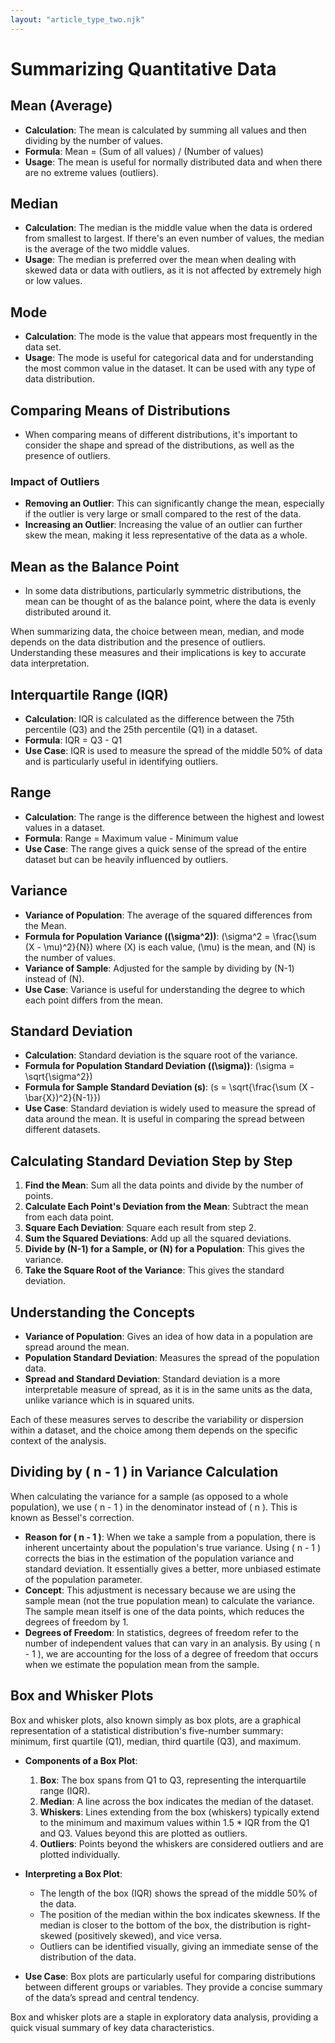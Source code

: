 ```yaml
---
layout: "article_type_two.njk"
---
```


# Summarizing Quantitative Data

## Mean (Average)

- **Calculation**: The mean is calculated by summing all values and then dividing by the number of values.
- **Formula**: Mean = (Sum of all values) / (Number of values)
- **Usage**: The mean is useful for normally distributed data and when there are no extreme values (outliers).

## Median

- **Calculation**: The median is the middle value when the data is ordered from smallest to largest. If there's an even number of values, the median is the average of the two middle values.
- **Usage**: The median is preferred over the mean when dealing with skewed data or data with outliers, as it is not affected by extremely high or low values.

## Mode

- **Calculation**: The mode is the value that appears most frequently in the data set.
- **Usage**: The mode is useful for categorical data and for understanding the most common value in the dataset. It can be used with any type of data distribution.

## Comparing Means of Distributions

- When comparing means of different distributions, it's important to consider the shape and spread of the distributions, as well as the presence of outliers.

### Impact of Outliers

- **Removing an Outlier**: This can significantly change the mean, especially if the outlier is very large or small compared to the rest of the data.
- **Increasing an Outlier**: Increasing the value of an outlier can further skew the mean, making it less representative of the data as a whole.

## Mean as the Balance Point

- In some data distributions, particularly symmetric distributions, the mean can be thought of as the balance point, where the data is evenly distributed around it.

When summarizing data, the choice between mean, median, and mode depends on the data distribution and the presence of outliers. Understanding these measures and their implications is key to accurate data interpretation.

## Interquartile Range (IQR)

- **Calculation**: IQR is calculated as the difference between the 75th percentile (Q3) and the 25th percentile (Q1) in a dataset.
- **Formula**: IQR = Q3 - Q1
- **Use Case**: IQR is used to measure the spread of the middle 50% of data and is particularly useful in identifying outliers.

## Range

- **Calculation**: The range is the difference between the highest and lowest values in a dataset.
- **Formula**: Range = Maximum value - Minimum value
- **Use Case**: The range gives a quick sense of the spread of the entire dataset but can be heavily influenced by outliers.

## Variance

- **Variance of Population**: The average of the squared differences from the Mean.
- **Formula for Population Variance (\(\sigma^2\))**: \(\sigma^2 = \frac{\sum (X - \mu)^2}{N}\) where \(X\) is each value, \(\mu\) is the mean, and \(N\) is the number of values.
- **Variance of Sample**: Adjusted for the sample by dividing by \(N-1\) instead of \(N\).
- **Use Case**: Variance is useful for understanding the degree to which each point differs from the mean.

## Standard Deviation

- **Calculation**: Standard deviation is the square root of the variance.
- **Formula for Population Standard Deviation (\(\sigma\))**: \(\sigma = \sqrt{\sigma^2}\)
- **Formula for Sample Standard Deviation (s)**: \(s = \sqrt{\frac{\sum (X - \bar{X})^2}{N-1}}\)
- **Use Case**: Standard deviation is widely used to measure the spread of data around the mean. It is useful in comparing the spread between different datasets.

## Calculating Standard Deviation Step by Step

1. **Find the Mean**: Sum all the data points and divide by the number of points.
2. **Calculate Each Point's Deviation from the Mean**: Subtract the mean from each data point.
3. **Square Each Deviation**: Square each result from step 2.
4. **Sum the Squared Deviations**: Add up all the squared deviations.
5. **Divide by \(N-1\) for a Sample, or \(N\) for a Population**: This gives the variance.
6. **Take the Square Root of the Variance**: This gives the standard deviation.

## Understanding the Concepts

- **Variance of Population**: Gives an idea of how data in a population are spread around the mean.
- **Population Standard Deviation**: Measures the spread of the population data.
- **Spread and Standard Deviation**: Standard deviation is a more interpretable measure of spread, as it is in the same units as the data, unlike variance which is in squared units.

Each of these measures serves to describe the variability or dispersion within a dataset, and the choice among them depends on the specific context of the analysis.

## Dividing by \( n - 1 \) in Variance Calculation

When calculating the variance for a sample (as opposed to a whole population), we use \( n - 1 \) in the denominator instead of \( n \). This is known as Bessel's correction.

- **Reason for \( n - 1 \)**: When we take a sample from a population, there is inherent uncertainty about the population's true variance. Using \( n - 1 \) corrects the bias in the estimation of the population variance and standard deviation. It essentially gives a better, more unbiased estimate of the population parameter.
- **Concept**: This adjustment is necessary because we are using the sample mean (not the true population mean) to calculate the variance. The sample mean itself is one of the data points, which reduces the degrees of freedom by 1.
- **Degrees of Freedom**: In statistics, degrees of freedom refer to the number of independent values that can vary in an analysis. By using \( n - 1 \), we are accounting for the loss of a degree of freedom that occurs when we estimate the population mean from the sample.

## Box and Whisker Plots

Box and whisker plots, also known simply as box plots, are a graphical representation of a statistical distribution's five-number summary: minimum, first quartile (Q1), median, third quartile (Q3), and maximum.

- **Components of a Box Plot**:
    1. **Box**: The box spans from Q1 to Q3, representing the interquartile range (IQR).
    2. **Median**: A line across the box indicates the median of the dataset.
    3. **Whiskers**: Lines extending from the box (whiskers) typically extend to the minimum and maximum values within 1.5 * IQR from the Q1 and Q3. Values beyond this are plotted as outliers.
    4. **Outliers**: Points beyond the whiskers are considered outliers and are plotted individually.

- **Interpreting a Box Plot**:
    - The length of the box (IQR) shows the spread of the middle 50% of the data.
    - The position of the median within the box indicates skewness. If the median is closer to the bottom of the box, the distribution is right-skewed (positively skewed), and vice versa.
    - Outliers can be identified visually, giving an immediate sense of the distribution of the data.

- **Use Case**: Box plots are particularly useful for comparing distributions between different groups or variables. They provide a concise summary of the data’s spread and central tendency.

Box and whisker plots are a staple in exploratory data analysis, providing a quick visual summary of key data characteristics.


